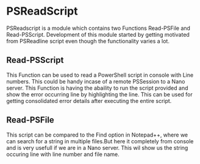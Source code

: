 # PSReadScript
PSReadscript is a module which contains two Functions Read-PSFile and Read-PSScript. Development of this module started by getting
motivated from PSReadline script even though the functionality varies a lot.

## Read-PSScript
This Function can be used to read a PowerShell script in console with Line numbers. This could be handy incase of a remote PSSession to a Nano server. This Function is having the abaility to run the script provided and show the error occurring line by highlighting the line.
This can be used for getting consolidated error details after executing the entire script.

## Read-PSFile
This script can be compared to the Find option in Notepad++, where we can search for a string in multiple files.But here it completely from console and is very usefull if we are in a Nano server. This wil show us the string occuring line with line number and file name.



